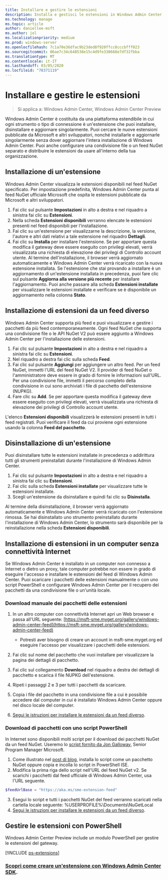```yaml
---
title: Installare e gestire le estensioni
description: Installa e gestisci le estensioni in Windows Admin Center (progetto Honolulu)
ms.technology: manage
ms.topic: article
author: daniellee-msft
ms.author: jol
ms.localizationpriority: medium
ms.prod: windows-server
ms.openlocfilehash: 7c1a70e36dfac9b23ded8f920ffcc8cccbfff023
ms.sourcegitcommit: 06ae7c34c648538e15c4d9fe330668e7df32fbba
ms.translationtype: MT
ms.contentlocale: it-IT
ms.lasthandoff: 03/05/2020
ms.locfileid: "78371119"
---
```

# <a name="install-and-manage-extensions"></a>Installare e gestire le estensioni

>Si applica a: Windows Admin Center, Windows Admin Center Preview

Windows Admin Center è costituita da una piattaforma estendibile in cui ogni strumento o tipo di connessione è un'estensione che puoi installare, disinstallare e aggiornare singolarmente. Puoi cercare le nuove estensioni pubblicate da Microsoft e altri sviluppatori, nonché installarle e aggiornarle singolarmente senza dover aggiornare l'intera installazione di Windows Admin Center. Puoi anche configurare una condivisione file o un feed NuGet separato e distribuire le estensioni da usare all'interno della tua organizzazione.

## <a name="installing-an-extension"></a>Installazione di un'estensione

Windows Admin Center visualizza le estensioni disponibili nel feed NuGet specificato. Per impostazione predefinita, Windows Admin Center punta al feed NuGet ufficiale Microsoft che ospita le estensioni pubblicate da Microsoft e altri sviluppatori.

1. Fai clic sul pulsante **Impostazioni** in alto a destra e nel riquadro a sinistra fai clic su **Estensioni**. 
2. Nella scheda **Estensioni disponibili** verranno elencate le estensioni presenti nel feed disponibili per l'installazione.
3. Fai clic su un'estensione per visualizzarne la descrizione, la versione, l'autore e altri dati relativi a tale estensione nel riquadro **Dettagli**.
4. Fai clic su **Installa** per installare l'estensione. Se per apportare questa modifica il gateway deve essere eseguito con privilegi elevati, verrà visualizzata una richiesta di elevazione dei privilegi di Controllo account utente. Al termine dell'installazione, il browser verrà aggiornato automaticamente e Windows Admin Center verrà ricaricato con la nuova estensione installata. Se l'estensione che stai provando a installare è un aggiornamento di un'estensione installata in precedenza, puoi fare clic sul pulsante **Aggiorna alla versione più recente** per installare l'aggiornamento. Puoi anche passare alla scheda **Estensioni installate** per visualizzare le estensioni installate e verificare se è disponibile un aggiornamento nella colonna **Stato**.

## <a name="installing-extensions-from-a-different-feed"></a>Installazione di estensioni da un feed diverso

Windows Admin Center supporta più feed e puoi visualizzare e gestire i pacchetti da più feed contemporaneamente. Ogni feed NuGet che supporta una condivisione file o le API NuGet V2 può essere aggiunto a Windows Admin Center per l'installazione delle estensioni.

1. Fai clic sul pulsante **Impostazioni** in alto a destra e nel riquadro a sinistra fai clic su **Estensioni**.
2. Nel riquadro a destra fai clic sulla scheda **Feed**.
3. Fai clic sul pulsante **Aggiungi** per aggiungere un altro feed. Per un feed NuGet, immetti l'URL del feed NuGet V2. Il provider di feed NuGet o l'amministratore deve essere in grado di fornire le informazioni sull'URL. Per una condivisione file, immetti il percorso completo della condivisione in cui sono archiviati i file di pacchetto dell'estensione (NUPKG).
4. Fare clic su **Add**. Se per apportare questa modifica il gateway deve essere eseguito con privilegi elevati, verrà visualizzata una richiesta di elevazione dei privilegi di Controllo account utente.

L'elenco **Estensioni disponibili** visualizzerà le estensioni presenti in tutti i feed registrati. Puoi verificare il feed da cui proviene ogni estensione usando la colonna **Feed del pacchetto**.

## <a name="uninstalling-an-extension"></a>Disinstallazione di un'estensione

Puoi disinstallare tutte le estensioni installate in precedenza o addirittura tutti gli strumenti preinstallati durante l'installazione di Windows Admin Center.

1. Fai clic sul pulsante **Impostazioni** in alto a destra e nel riquadro a sinistra fai clic su **Estensioni**. 
2. Fai clic sulla scheda **Estensioni installate** per visualizzare tutte le estensioni installate.
3. Scegli un'estensione da disinstallare e quindi fai clic su **Disinstalla**.

Al termine della disinstallazione, il browser verrà aggiornato automaticamente e Windows Admin Center verrà ricaricato con l'estensione rimossa. Se hai disinstallato uno strumento preinstallato durante l'installazione di Windows Admin Center, lo strumento sarà disponibile per la reinstallazione nella scheda **Estensioni disponibili**.

## <a name="installing-extensions-on-a-computer-without-internet-connectivity"></a>Installazione di estensioni in un computer senza connettività Internet

Se Windows Admin Center è installato in un computer non connesso a Internet o dietro un proxy, tale computer potrebbe non essere in grado di eseguire l'accesso e installare le estensioni del feed di Windows Admin Center. Puoi scaricare i pacchetti delle estensioni manualmente o con uno script PowerShell e configurare Windows Admin Center per il recupero dei pacchetti da una condivisione file o un'unità locale.

### <a name="manually-downloading-extension-packages"></a>Download manuale dei pacchetti delle estensioni

1. In un altro computer con connettività Internet apri un Web browser e passa all'URL seguente: [https://msft-sme.myget.org/gallery/windows-admin-center-feed](https://msft-sme.myget.org/gallery/windows-admin-center-feed) 

   * Potresti aver bisogno di creare un account in msft-sme.myget.org ed eseguire l'accesso per visualizzare i pacchetti delle estensioni.

2. Fai clic sul nome del pacchetto che vuoi installare per visualizzare la pagina dei dettagli di pacchetto.
3. Fai clic sul collegamento **Download** nel riquadro a destra dei dettagli di pacchetto e scarica il file NUPKG dell'estensione.
4. Ripeti i passaggi 2 e 3 per tutti i pacchetti da scaricare.
5. Copia i file del pacchetto in una condivisione file a cui è possibile accedere dal computer in cui è installato Windows Admin Center oppure nel disco locale del computer.
6. [Segui le istruzioni per installare le estensioni da un feed diverso](#installing-extensions-from-a-different-feed).

### <a name="downloading-packages-with-a-powershell-script"></a>Download di pacchetti con uno script PowerShell

In Internet sono disponibili molti script per il download dei pacchetti NuGet da un feed NuGet. Useremo lo [script fornito da Jon Galloway](https://weblogs.asp.net/jongalloway/downloading-a-local-nuget-repository-with-powershell), Senior Program Manager Microsoft.

1. Come illustrato nel [post di blog](https://weblogs.asp.net/jongalloway/downloading-a-local-nuget-repository-with-powershell), installa lo script come un pacchetto NuGet oppure copia e incolla lo script in PowerShell ISE.
2. Modifica la prima riga dello script nell'URL del feed NuGet v2. Se scarichi i pacchetti dal feed ufficiale di Windows Admin Center, usa l'URL seguente.

```powershell
$feedUrlBase = "https://aka.ms/sme-extension-feed"
```

3. Esegui lo script e tutti i pacchetti NuGet del feed verranno scaricati nella cartella locale seguente: %USERPROFILE%\Documents\NuGetLocal
4. [Segui le istruzioni per installare le estensioni da un feed diverso](#installing-extensions-from-a-different-feed).

## <a name="manage-extensions-with-powershell"></a>Gestire le estensioni con PowerShell

Windows Admin Center Preview include un modulo PowerShell per gestire le estensioni del gateway.

[!INCLUDE [ps-extensions](../includes/ps-extensions.md)]

### <a name="learn-more-about-building-an-extension-with-the-windows-admin-center-sdk"></a>[Scopri come creare un'estensione con Windows Admin Center SDK](../extend/extensibility-overview.md).
